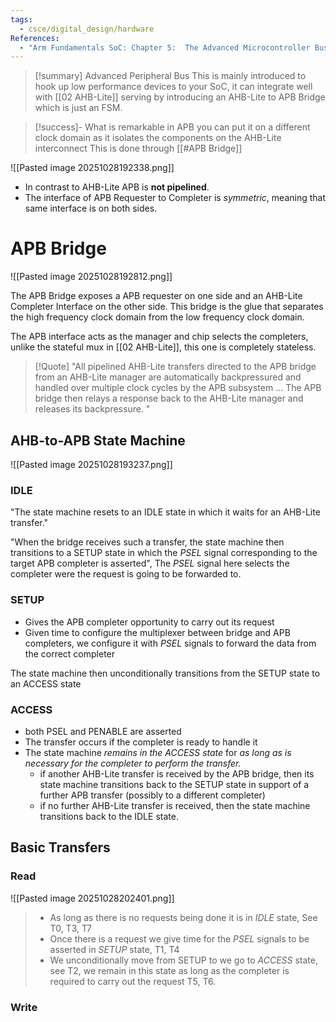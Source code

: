 ```yaml
---
tags:
  - csce/digital_design/hardware
References:
  - "Arm Fundamentals SoC: Chapter 5:  The Advanced Microcontroller Bus Architecture (AMBA)"
---
```


>[!summary] Advanced Peripheral Bus
> This is mainly introduced to hook up low performance devices to your SoC, it can integrate well with [[02 AHB-Lite]] serving by introducing an AHB-Lite to APB Bridge which is just an FSM.

>[!success]- What is remarkable in APB you can put it on a different clock domain as it isolates the components on the AHB-Lite interconnect
>This is done through [[#APB Bridge]]

![[Pasted image 20251028192338.png]]

- In contrast to AHB-Lite APB is **not pipelined**.
- The interface of APB Requester to Completer is _symmetric_, meaning that same interface is on both sides.

# APB Bridge

![[Pasted image 20251028192812.png]]

The APB Bridge exposes a APB requester on one side and an AHB-Lite Completer Interface on the other side. 
This bridge is the glue that separates the high frequency clock domain from the low frequency clock domain.

The APB interface acts as the manager and chip selects the completers, unlike the stateful mux in [[02 AHB-Lite]], this one is completely stateless.

>[!Quote]
>"All pipelined AHB-Lite transfers directed to the APB bridge from an AHB-Lite manager are automatically backpressured and handled over multiple clock cycles by the APB subsystem ... The APB bridge then relays a response back to the AHB-Lite manager and releases its backpressure. "

## AHB-to-APB State Machine

![[Pasted image 20251028193237.png]]

### IDLE 

"The state machine resets to an IDLE state in which it waits for an AHB-Lite transfer."

"When the bridge receives such a transfer, the state machine then transitions to a SETUP state in which the _PSEL_ signal corresponding to the target APB completer is asserted", The _PSEL_ signal here selects the completer were the request is going to be forwarded to.

### SETUP

- Gives the APB completer opportunity to carry out its request
- Given time to configure the multiplexer between bridge and APB completers, we configure it with _PSEL_ signals to forward the data from the correct completer

The state machine then unconditionally transitions from the SETUP state to an ACCESS state
### ACCESS

- both PSEL and PENABLE are asserted 
- The transfer occurs if the completer is ready to handle it
- The state machine _remains in the ACCESS state_ for _as long as is necessary for the completer to perform the transfer._
	- if another AHB-Lite transfer is received by the APB bridge, then its state machine transitions back to the SETUP state in support of a further APB transfer (possibly to a different completer)
	- if no further AHB-Lite transfer is received, then the state machine transitions back to the IDLE state.

## Basic Transfers

### Read
![[Pasted image 20251028202401.png]]
> - As long as there is no requests being done it is in _IDLE_ state, See T0, T3, T7
> - Once there is a request we give time for the _PSEL_ signals to be asserted in _SETUP_ state, T1, T4
> - We unconditionally move from SETUP to we go to _ACCESS_ state, see T2, we remain in this state as long as the completer is required to carry out the request T5, T6. 

### Write









